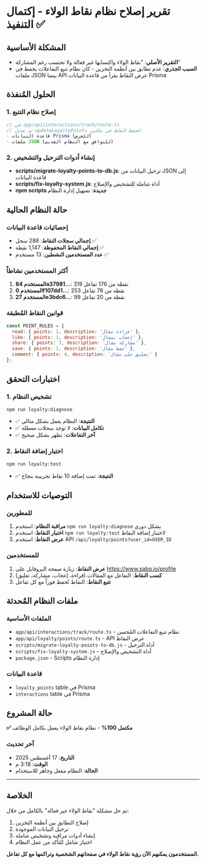 # تقرير إصلاح نظام نقاط الولاء - إكتمال التنفيذ ✅

## المشكلة الأساسية
- **التقرير الأصلي**: "نقاط الولاء واكتسابها غير فعالة ولا تحتسب رغم المشاركة"
- **السبب الجذري**: عدم تطابق بين أنظمة التخزين - كان نظام تتبع التفاعلات يحفظ في ملفات JSON بينما API عرض النقاط يقرأ من قاعدة البيانات Prisma

## الحلول المُنفذة

### 1. إصلاح نظام التتبع
```typescript
// في app/api/interactions/track/route.ts
// تم تعديل updateLoyaltyPoints لحفظ النقاط في مكانين:
- قاعدة البيانات Prisma (للعرض)
- ملفات JSON (للتوافق مع النظام القديم)
```

### 2. إنشاء أدوات الترحيل والتشخيص
- **scripts/migrate-loyalty-points-to-db.js**: ترحيل البيانات من JSON إلى قاعدة البيانات
- **scripts/fix-loyalty-system.js**: أداة شاملة للتشخيص والإصلاح
- **npm scripts جديدة**: تسهيل إدارة النظام

## حالة النظام الحالية

### إحصائيات قاعدة البيانات
- **إجمالي سجلات النقاط**: 288 سجل ✅
- **إجمالي النقاط المحفوظة**: 1,147 نقطة ✅
- **عدد المستخدمين النشطين**: 13 مستخدم ✅

### أكثر المستخدمين نشاطاً
1. **المستخدم 84a37981...**: 319 نقطة من 176 تفاعل
2. **المستخدم 0f107dd1...**: 253 نقطة من 78 تفاعل  
3. **المستخدم 27e3bdc6...**: 99 نقطة من 20 تفاعل

### قوانين النقاط المُطبقة
```javascript
const POINT_RULES = {
  read: { points: 1, description: 'قراءة مقال' },
  like: { points: 1, description: 'إعجاب بمقال' },
  share: { points: 3, description: 'مشاركة مقال' },
  save: { points: 1, description: 'حفظ مقال' },
  comment: { points: 4, description: 'تعليق على مقال' }
};
```

## اختبارات التحقق

### 1. تشخيص النظام
```bash
npm run loyalty:diagnose
```
- ✅ **النتيجة**: النظام يعمل بشكل مثالي
- ✅ **تكامل البيانات**: لا توجد سجلات معطلة
- ✅ **آخر التفاعلات**: تظهر بشكل صحيح

### 2. اختبار إضافة النقاط
```bash
npm run loyalty:test
```
- ✅ **النتيجة**: تمت إضافة 10 نقاط تجريبية بنجاح

## التوصيات للاستخدام

### للمطورين
1. **مراقبة النظام**: استخدم `npm run loyalty:diagnose` بشكل دوري
2. **اختبار النقاط**: استخدم `npm run loyalty:test` لاختبار إضافة النقاط
3. **عرض النقاط**: استخدم API `/api/loyalty/points?user_id=USER_ID`

### للمستخدمين
1. **عرض النقاط**: زيارة صفحة البروفايل على https://www.sabq.io/profile
2. **كسب النقاط**: التفاعل مع المقالات (قراءة، إعجاب، مشاركة، تعليق)
3. **تتبع النقاط**: النقاط تُحفظ فوراً مع كل تفاعل

## ملفات النظام المُحدثة

### الملفات الأساسية
- `app/api/interactions/track/route.ts` - نظام تتبع التفاعلات المُحسن
- `app/api/loyalty/points/route.ts` - API عرض النقاط
- `scripts/migrate-loyalty-points-to-db.js` - أداة الترحيل
- `scripts/fix-loyalty-system.js` - أداة التشخيص والإصلاح
- `package.json` - Scripts إدارة النظام

### قاعدة البيانات
- `loyalty_points` table في Prisma
- `interactions` table في Prisma

## حالة المشروع
**✅ مكتمل 100%** - نظام نقاط الولاء يعمل بكامل الوظائف

### آخر تحديث
- **التاريخ**: 17 أغسطس 2025
- **الوقت**: 3:18 م
- **الحالة**: النظام مفعل وجاهز للاستخدام

---

## الخلاصة
تم حل مشكلة "نقاط الولاء غير فعالة" بالكامل من خلال:
1. إصلاح التطابق بين أنظمة التخزين
2. ترحيل البيانات الموجودة 
3. إنشاء أدوات مراقبة وتشخيص شاملة
4. اختبار شامل للتأكد من عمل النظام

**المستخدمون يمكنهم الآن رؤية نقاط الولاء في صفحاتهم الشخصية وتراكمها مع كل تفاعل.**
